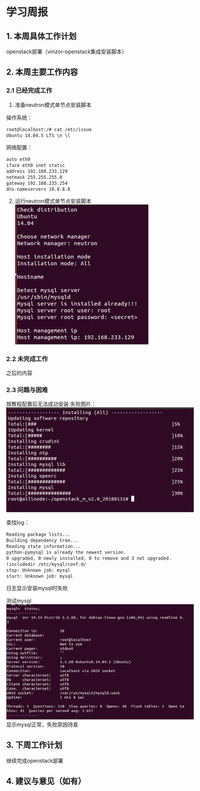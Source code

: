 # 学习周报

## 1. 本周具体工作计划
openstack部署（vinzor-openstack集成安装脚本）

## 2. 本周主要工作内容

### 2.1 已经完成工作

1. 准备neutron模式单节点安装脚本

操作系统：
```
root@localhost:/# cat /etc/issue
Ubuntu 14.04.5 LTS \n \l
```

网络配置：
```
auto eth0
iface eth0 inet static
address 192.168.233.129
netmask 255.255.255.0
gateway 192.168.233.254
dns-nameservers 10.8.8.8
```

2. 运行neutron模式单节点安装脚本
![配置](../assets/sst_pic/2-3.png)

### 2.2 未完成工作
之后的内容

### 2.3 问题与困难
按教程配置后无法成功安装
失败图片：
![安装失败](../assets/sst_pic/2-2.png)

查找log：
```
Reading package lists...
Building dependency tree...
Reading state information...
python-pymysql is already the newest version.
0 upgraded, 0 newly installed, 0 to remove and 3 not upgraded.
!includedir /etc/mysql/conf.d/
stop: Unknown job: mysql
start: Unknown job: mysql
```
日志显示安装mysql时失败

测试mysql
![mysql](../assets/sst_pic/2-1.png)
显示mysql正常，失败原因待查

## 3. 下周工作计划
继续完成openstack部署

## 4. 建议与意见（如有）
